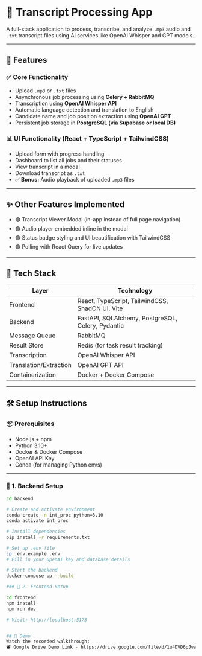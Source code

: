 # 🧠 Transcript Processing App

A full-stack application to process, transcribe, and analyze `.mp3` audio and `.txt` transcript files using AI services like OpenAI Whisper and GPT models.

---

## 🚀 Features

### ✅ Core Functionality
- Upload `.mp3` or `.txt` files
- Asynchronous job processing using **Celery + RabbitMQ**
- Transcription using **OpenAI Whisper API**
- Automatic language detection and translation to English
- Candidate name and job position extraction using **OpenAI GPT**
- Persistent job storage in **PostgreSQL (via Supabase or local DB)**

### 📊 UI Functionality (React + TypeScript + TailwindCSS)
- Upload form with progress handling
- Dashboard to list all jobs and their statuses
- View transcript in a modal
- Download transcript as `.txt`
- ✅ **Bonus:** Audio playback of uploaded `.mp3` files

---

## ✨ Other Features Implemented
- 🟢 Transcript Viewer Modal (in-app instead of full page navigation)
- 🟢 Audio player embedded inline in the modal
- 🟢 Status badge styling and UI beautification with TailwindCSS
- 🟢 Polling with React Query for live updates

---

## 🧱 Tech Stack

| Layer        | Technology                     |
|--------------|--------------------------------|
| Frontend     | React, TypeScript, TailwindCSS, ShadCN UI, Vite |
| Backend      | FastAPI, SQLAlchemy, PostgreSQL, Celery, Pydantic |
| Message Queue| RabbitMQ                       |
| Result Store | Redis (for task result tracking) |
| Transcription| OpenAI Whisper API             |
| Translation/Extraction | OpenAI GPT API      |
| Containerization | Docker + Docker Compose |

---

## 🛠️ Setup Instructions

### 📦 Prerequisites

- Node.js + npm
- Python 3.10+
- Docker & Docker Compose
- OpenAI API Key
- Conda (for managing Python envs)

---

### 🧩 1. Backend Setup

```bash
cd backend

# Create and activate environment
conda create -n int_proc python=3.10
conda activate int_proc

# Install dependencies
pip install -r requirements.txt

# Set up .env file
cp .env.example .env
# Fill in your OpenAI key and database details

# Start the backend
docker-compose up --build

### 🧩 2. Frontend Setup

cd frontend
npm install
npm run dev

# Visit: http://localhost:5173


## 🎥 Demo
Watch the recorded walkthrough:
📽️ Google Drive Demo Link - https://drive.google.com/file/d/1u4DVD6pJvaac9CtrOtAZ4sJmxxItkFbE/view?usp=drive_link
